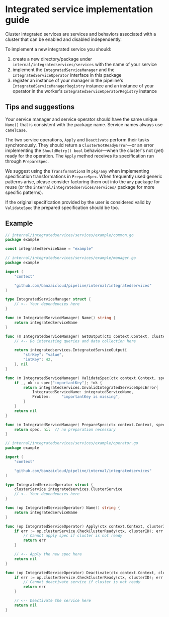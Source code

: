 # Integrated service implementation guide
Cluster integrated services are services and behaviors associated with a cluster that can be enabled and disabled independently.

To implement a new integrated service you should:
1. create a new directory/package under `internal/integratedservices/services` with the name of your service
2. implement the `IntegratedServiceManager` and the `IntegratedServiceOperator` interface in this package
3. register an instance of your manager in the pipeline's `IntegratedServiceManagerRegistry` instance and an instance of your operator in the worker's `IntegratedServiceOperatorRegistry` instance

## Tips and suggestions
Your service manager and service operator should have the same unique `Name()` that is consistent with the package name. Service names always use `camelCase`.

The two service operations, `Apply` and `Deactivate` perform their tasks synchronously.
They should return a `ClusterNotReadyError`—or an error implementing the `ShouldRetry() bool` behavior—when the cluster's not (yet) ready for the operation.
The `Apply` method receives its specification run through `PrepareSpec`.

We suggest using the `Transformation`s in `pkg/any` when implementing specification transformations in `PrepareSpec`. When frequently used generic patterns arise, please consider factoring them out into the `any` package for reuse (or the `internal/integratedservices/services/` package for more specific patterns).

If the original specification provided by the user is considered valid by `ValidateSpec` the prepared specification should be too.

## Example
```go
// internal/integratedservices/services/example/common.go
package example

const integratedServiceName = "example"

```

```go
// internal/integratedservices/services/example/manager.go
package example

import (
    "context"

	"github.com/banzaicloud/pipeline/internal/integratedservices"
)

type IntegratedServiceManager struct {
    // <-- Your dependencies here
}

func (m IntegratedServiceManager) Name() string {
	return integratedServiceName
}

func (m IntegratedServiceManager) GetOutput(ctx context.Context, clusterID uint) (integratedservices.IntegratedServiceOutput, error) {
    // <-- Do interesting queries and data collection here

    return integratedservices.IntegratedServiceOutput{
        "strKey": "value",
        "intKey": 42,
    }, nil
}

func (m IntegratedServiceManager) ValidateSpec(ctx context.Context, spec integratedservices.IntegratedServiceSpec) error {
    if _, ok := spec["importantKey"]; !ok {
		return integratedservices.InvalidIntegratedServiceSpecError{
			IntegratedServiceName: integratedServiceName,
			Problem:     "importantKey is missing",
		}
    }
    return nil
}

func (m IntegratedServiceManager) PrepareSpec(ctx context.Context, spec integratedservices.IntegratedServiceSpec) (integratedservices.IntegratedServiceSpec, error) {
    return spec, nil  // no preparation necessary
}
```

```go
// internal/integratedservices/services/example/operator.go
package example

import (
    "context"

	"github.com/banzaicloud/pipeline/internal/integratedservices"
)

type IntegratedServiceOperator struct {
	clusterService integratedservices.ClusterService
    // <-- Your dependencies here
}

func (op IntegratedServiceOperator) Name() string {
	return integratedServiceName
}

func (op IntegratedServiceOperator) Apply(ctx context.Context, clusterID uint, spec integratedservices.IntegratedServiceSpec) error {
	if err := op.clusterService.CheckClusterReady(ctx, clusterID); err != nil {
        // Cannot apply spec if cluster is not ready
		return err
	}

    // <-- Apply the new spec here
    return nil
}

func (op IntegratedServiceOperator) Deactivate(ctx context.Context, clusterID uint) error {
	if err := op.clusterService.CheckClusterReady(ctx, clusterID); err != nil {
        // Cannot deactivate service if cluster is not ready
		return err
	}

    // <-- Deactivate the service here
    return nil
}
```
